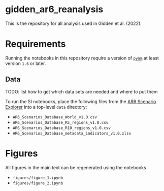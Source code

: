# gidden_ar6_reanalysis

This is the repository for all analysis used in Gidden et al. (2022).

# Requirements

Running the notebooks in this repository require a version of [`pyam`](https://pyam-iamc.readthedocs.io/en/stable/) at least version `1.6` or later.

## Data

TODO: list how to get which data sets are needed and where to put them

To run the SI notebooks, place the following files from the [AR6 Scenario Explorer](https://data.ene.iiasa.ac.at/ar6/#/downloads) into a top-level `data` directory:

- `AR6_Scenarios_Database_World_v1.0.csv`
- `AR6_Scenarios_Database_R5_regions_v1.0.csv`
- `AR6_Scenarios_Database_R10_regions_v1.0.csv`
- `AR6_Scenarios_Database_metadata_indicators_v1.0.xlsx`


# Figures

All figures in the main text can be regenerated using the notebooks

- `figures/figure_1.ipynb`
- `figures/figure_2.ipynb`